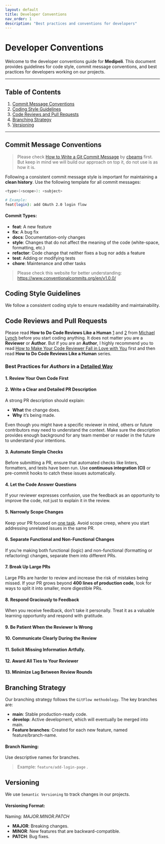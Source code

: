 ```yaml
---
layout: default
title: Developer Conventions
nav_order: 1
description: "Best practices and conventions for developers"
---
```


# Developer Conventions

Welcome to the developer conventions guide for **Medipeli**. This document provides guidelines for code style, commit message conventions, and best practices for developers working on our projects.

---

## Table of Contents
1. [Commit Message Conventions](#commit-message-conventions)
2. [Coding Style Guidelines](#coding-style-guidelines)
3. [Code Reviews and Pull Requests](#code-reviews-and-pull-requests)
4. [Branching Strategy](#branching-strategy)
5. [Versioning](#versioning)

---

## Commit Message Conventions

> Please check [How to Write a Git Commit Message](https://cbea.ms/git-commit/) by [cbeams](https://cbea.ms/author/cbeams/) first. But keep in mind we will build our approach on top it, do not use is as how it is.



Following a consistent commit message style is important for maintaining a **clean history**. Use the following template for all commit messages:

```bash
<type>(<scope>): <subject>

# Example:
feat(login): add OAuth 2.0 login flow
```

#### Commit Types:
- **feat**: A new feature
- **fix**: A bug fix
- **docs**: Documentation-only changes
- **style**: Changes that do not affect the meaning of the code (white-space, formatting, etc.)
- **refactor**: Code change that neither fixes a bug nor adds a feature
- **test**: Adding or modifying tests
- **chore**: Maintenance and other tasks

> Please check this website for better understanding:
> https://www.conventionalcommits.org/en/v1.0.0/

## Coding Style Guidelines
We follow a consistent coding style to ensure readability and maintainability. 


## Code Reviews and Pull Requests
Please read **How to Do Code Reviews Like a Human** [1](https://mtlynch.io/human-code-reviews-1/) and [2](https://mtlynch.io/human-code-reviews-2/) from [Michael Lynch](https://mtlynch.io/) before you start coding anything. It does not matter you are a **Reviewer** or **Author**. But if you are an **Author**, I highly recommend you to read [How to Make Your Code Reviewer Fall in Love with You](https://mtlynch.io/code-review-love/) first and then read **How to Do Code Reviews Like a Human** series.

### Best Practices for *Authors* in a [Detailed Way](https://mtlynch.io/code-review-love/)

#### 1. **Review Your Own Code First**
####  2. **Write a Clear and Detailed PR Description**

A strong PR description should explain:

-   **What** the change does.
-   **Why** it’s being made.

Even though you might have a specific reviewer in mind, others or future contributors may need to understand the context. Make sure the description provides enough background for any team member or reader in the future to understand your intentions.

#### 3. **Automate Simple Checks**

Before submitting a PR, ensure that automated checks like linters, formatters, and tests have been run. Use **continuous integration (CI)** or pre-commit hooks to catch these issues automatically.

#### 4. **Let the Code Answer Questions**

If your reviewer expresses confusion, use the feedback as an opportunity to improve the code, not just to explain it in the review. 

#### 5. **Narrowly Scope Changes**

Keep your PR focused on [one task](https://blog.codinghorror.com/curlys-law-do-one-thing/). Avoid scope creep, where you start addressing unrelated issues in the same PR.

#### 6. **Separate Functional and Non-Functional Changes**

If you’re making both functional (logic) and non-functional (formatting or refactoring) changes, separate them into different PRs. 

#### 7. **Break Up Large PRs**

Large PRs are harder to review and increase the risk of mistakes being missed. If your PR grows beyond **400 lines of production code**, look for ways to split it into smaller, more digestible PRs.

#### 8. **Respond Graciously to Feedback**

When you receive feedback, don’t take it personally. Treat it as a valuable learning opportunity and respond with gratitude. 

#### 9. **Be Patient When the Reviewer Is Wrong**

#### 10. **Communicate Clearly During the Review**

#### 11. **Solicit Missing Information Artfully**.

#### 12. **Award All Ties to Your Reviewer**

#### 13. **Minimize Lag Between Review Rounds**


## Branching Strategy
Our branching strategy follows the `GitFlow methodology`. The key branches are:

- **main**: Stable production-ready code.
- **develop**: Active development, which will eventually be merged into main.
- **Feature branches**: Created for each new feature, named feature/branch-name.

#### Branch Naming:
Use descriptive names for branches.

> Example: `feature/add-login-page` .

## Versioning
We use `Semantic Versioning` to track changes in our projects.

#### Versioning Format:
Naming: *MAJOR.MINOR.PATCH*
- **MAJOR**: Breaking changes.
- **MINOR**: New features that are backward-compatible.
- **PATCH**: Bug fixes.
